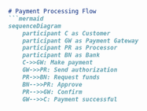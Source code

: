 ```markdown
# Payment Processing Flow
```mermaid
sequenceDiagram
    participant C as Customer
    participant GW as Payment Gateway
    participant PR as Processor
    participant BN as Bank
    C->>GW: Make payment
    GW->>PR: Send authorization
    PR->>BN: Request funds
    BN-->>PR: Approve
    PR-->>GW: Confirm
    GW-->>C: Payment successful
